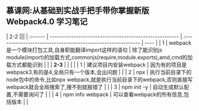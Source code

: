## 慕课网:从基础到实战手把手带你掌握新版Webpack4.0 学习笔记

| 2-2    |||
| :------ | ------------------------------------------------------ | :----------------------------------------------------------- | ---- |
| 1       | webpack是一个模块打包工具,自身职能翻译import这样的语句 | 除了能识别js module(import)的加载方式,commonjs(require,module.exports),amd,cmd的加载方式都能识别 |      |
| **2-3** |                                                        |                                                              |      |
| 1       | 建议项目内安装webpack                                  | 因为有的项目是webpack3,有的是4,全局只有一个版本,会出问题     |      |
| 2       | npx                                                    | 执行当前目录下的node包中的命令,比如npx webpack,就是执行当前目录下的webpack,否则直接写webpack就会全局搜索了,搜不到就报错了 |      |
| 3       | npm init -y                                            | 自动生成默认配置,不需要询问了                                |      |
| 4       | npm info webpack                                       | 可以查看webpack的所有信息,包括版本                           |      |


